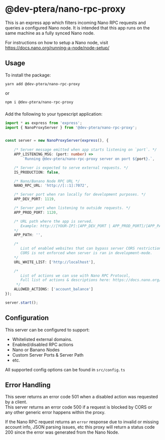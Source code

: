 # @dev-ptera/nano-rpc-proxy

This is an express app which filters incoming Nano RPC requests and queries a configured Nano node.  It is intended that this app runs on the same machine as a fully synced Nano node.

For instructions on how to setup a Nano node, visit https://docs.nano.org/running-a-node/node-setup/

## Usage

To install the package:

`yarn add @dev-ptera/nano-rpc-proxy`

or

`npm i @dev-ptera/nano-rpc-proxy`

###
Add the following to your typescript application:
```ts
import * as express from 'express';
import { NanoProxyServer } from '@dev-ptera/nano-rpc-proxy';


const server = new NanoProxyServer(express(), {
    
    /* Server message emitted when app starts listening on `port`. */
    APP_LISTENING_MSG: (port: number) => 
        `Running @dev-ptera/nano-rpc-proxy server on port ${port}.`,

    /* Server is expected to serve external requests. */
    IS_PRODUCTION: false,

    /* Nano/Banano Node RPC URL */
    NANO_RPC_URL: 'http://[::1]:7072',

    /* Server port when ran locally for development purposes. */
    APP_DEV_PORT: 1119,

    /* Server port when listening to outside requests. */
    APP_PROD_PORT: 1120,

    /* URL path where the app is served.  
       Example: http://[YOUR-IP]:[APP_DEV_PORT | APP_PROD_PORT]/[APP_PATH] 
    */
    APP_PATH: '',

    /* 
       List of enabled websites that can bypass server CORS restriction.
       CORS is not enforced when server is ran in development-mode.
    */
    URL_WHITE_LIST: ['http://localhost'],

    /*
       List of actions we can use with Nano RPC Protocol,
       Full list of actions & descriptions here: https://docs.nano.org/commands/rpc-protocol
     */
    ALLOWED_ACTIONS: ['account_balance']
});

server.start();
```


## Configuration

This server can be configured to support:

- Whitelisted external domains.
- Enabled/disabled RPC actions
- Nano or Banano Nodes
- Custom Server Ports & Server Path
- etc.

All supported config options can be found in `src/config.ts`


## Error Handling

This sever returns an error code 501 when a disabled action was requested by a client.  
This server returns an error code 500 if a request is blocked by CORS or any other generic error happens within the proxy.


If the Nano RPC request returns an `error` response due to invalid or missing account info, JSON parsing issues, etc this proxy will return a status code 200 since the error was generated from the Nano Node.
